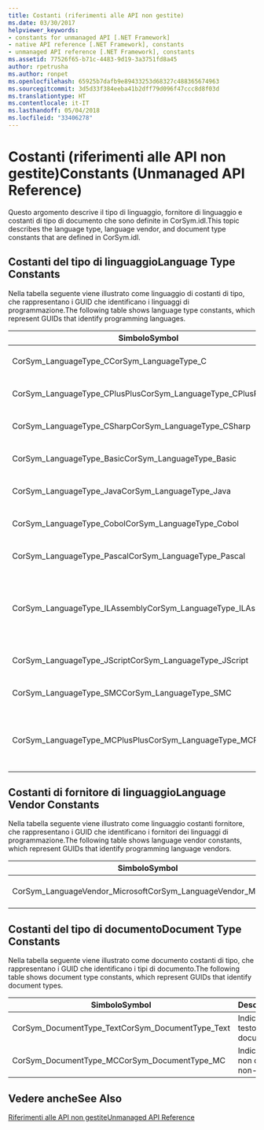 ```yaml
---
title: Costanti (riferimenti alle API non gestite)
ms.date: 03/30/2017
helpviewer_keywords:
- constants for unmanaged API [.NET Framework]
- native API reference [.NET Framework], constants
- unmanaged API reference [.NET Framework], constants
ms.assetid: 77526f65-b71c-4483-9d19-3a3751fd8a45
author: rpetrusha
ms.author: ronpet
ms.openlocfilehash: 65925b7dafb9e89433253d68327c488365674963
ms.sourcegitcommit: 3d5d33f384eeba41b2dff79d096f47ccc8d8f03d
ms.translationtype: HT
ms.contentlocale: it-IT
ms.lasthandoff: 05/04/2018
ms.locfileid: "33406278"
---
```

# <a name="constants-unmanaged-api-reference"></a><span data-ttu-id="c963f-102">Costanti (riferimenti alle API non gestite)</span><span class="sxs-lookup"><span data-stu-id="c963f-102">Constants (Unmanaged API Reference)</span></span>
<span data-ttu-id="c963f-103">Questo argomento descrive il tipo di linguaggio, fornitore di linguaggio e costanti di tipo di documento che sono definite in CorSym.idl.</span><span class="sxs-lookup"><span data-stu-id="c963f-103">This topic describes the language type, language vendor, and document type constants that are defined in CorSym.idl.</span></span>  
  
## <a name="language-type-constants"></a><span data-ttu-id="c963f-104">Costanti del tipo di linguaggio</span><span class="sxs-lookup"><span data-stu-id="c963f-104">Language Type Constants</span></span>  
 <span data-ttu-id="c963f-105">Nella tabella seguente viene illustrato come linguaggio di costanti di tipo, che rappresentano i GUID che identificano i linguaggi di programmazione.</span><span class="sxs-lookup"><span data-stu-id="c963f-105">The following table shows language type constants, which represent GUIDs that identify programming languages.</span></span>  
  
|<span data-ttu-id="c963f-106">Simbolo</span><span class="sxs-lookup"><span data-stu-id="c963f-106">Symbol</span></span>|<span data-ttu-id="c963f-107">Descrizione</span><span class="sxs-lookup"><span data-stu-id="c963f-107">Description</span></span>|  
|------------|-----------------|  
|<span data-ttu-id="c963f-108">CorSym_LanguageType_C</span><span class="sxs-lookup"><span data-stu-id="c963f-108">CorSym_LanguageType_C</span></span>|<span data-ttu-id="c963f-109">Indica il linguaggio C.</span><span class="sxs-lookup"><span data-stu-id="c963f-109">Indicates the C language.</span></span>|  
|<span data-ttu-id="c963f-110">CorSym_LanguageType_CPlusPlus</span><span class="sxs-lookup"><span data-stu-id="c963f-110">CorSym_LanguageType_CPlusPlus</span></span>|<span data-ttu-id="c963f-111">Indica il linguaggio C++.</span><span class="sxs-lookup"><span data-stu-id="c963f-111">Indicates the C++ language.</span></span>|  
|<span data-ttu-id="c963f-112">CorSym_LanguageType_CSharp</span><span class="sxs-lookup"><span data-stu-id="c963f-112">CorSym_LanguageType_CSharp</span></span>|<span data-ttu-id="c963f-113">Indica il linguaggio c#.</span><span class="sxs-lookup"><span data-stu-id="c963f-113">Indicates the C# language.</span></span>|  
|<span data-ttu-id="c963f-114">CorSym_LanguageType_Basic</span><span class="sxs-lookup"><span data-stu-id="c963f-114">CorSym_LanguageType_Basic</span></span>|<span data-ttu-id="c963f-115">Indica la lingua di base.</span><span class="sxs-lookup"><span data-stu-id="c963f-115">Indicates the Basic language.</span></span>|  
|<span data-ttu-id="c963f-116">CorSym_LanguageType_Java</span><span class="sxs-lookup"><span data-stu-id="c963f-116">CorSym_LanguageType_Java</span></span>|<span data-ttu-id="c963f-117">Indica il linguaggio Java.</span><span class="sxs-lookup"><span data-stu-id="c963f-117">Indicates the Java language.</span></span>|  
|<span data-ttu-id="c963f-118">CorSym_LanguageType_Cobol</span><span class="sxs-lookup"><span data-stu-id="c963f-118">CorSym_LanguageType_Cobol</span></span>|<span data-ttu-id="c963f-119">Indica la lingua COBOL.</span><span class="sxs-lookup"><span data-stu-id="c963f-119">Indicates the COBOL language.</span></span>|  
|<span data-ttu-id="c963f-120">CorSym_LanguageType_Pascal</span><span class="sxs-lookup"><span data-stu-id="c963f-120">CorSym_LanguageType_Pascal</span></span>|<span data-ttu-id="c963f-121">Indica la lingua Pascal.</span><span class="sxs-lookup"><span data-stu-id="c963f-121">Indicates the Pascal language.</span></span>|  
|<span data-ttu-id="c963f-122">CorSym_LanguageType_ILAssembly</span><span class="sxs-lookup"><span data-stu-id="c963f-122">CorSym_LanguageType_ILAssembly</span></span>|<span data-ttu-id="c963f-123">Indica il codice di assembly di Microsoft intermediate language (MSIL).</span><span class="sxs-lookup"><span data-stu-id="c963f-123">Indicates the Microsoft intermediate language (MSIL) assembly code.</span></span>|  
|<span data-ttu-id="c963f-124">CorSym_LanguageType_JScript</span><span class="sxs-lookup"><span data-stu-id="c963f-124">CorSym_LanguageType_JScript</span></span>|<span data-ttu-id="c963f-125">Indica il linguaggio JScript.</span><span class="sxs-lookup"><span data-stu-id="c963f-125">Indicates the JScript language.</span></span>|  
|<span data-ttu-id="c963f-126">CorSym_LanguageType_SMC</span><span class="sxs-lookup"><span data-stu-id="c963f-126">CorSym_LanguageType_SMC</span></span>|<span data-ttu-id="c963f-127">Indica il linguaggio SMC.</span><span class="sxs-lookup"><span data-stu-id="c963f-127">Indicates the SMC language.</span></span>|  
|<span data-ttu-id="c963f-128">CorSym_LanguageType_MCPlusPlus</span><span class="sxs-lookup"><span data-stu-id="c963f-128">CorSym_LanguageType_MCPlusPlus</span></span>|<span data-ttu-id="c963f-129">Indica il linguaggio C++ abilitato per .NET Framework.</span><span class="sxs-lookup"><span data-stu-id="c963f-129">Indicates the C++ language enabled for the .NET Framework.</span></span>|  
  
## <a name="language-vendor-constants"></a><span data-ttu-id="c963f-130">Costanti di fornitore di linguaggio</span><span class="sxs-lookup"><span data-stu-id="c963f-130">Language Vendor Constants</span></span>  
 <span data-ttu-id="c963f-131">Nella tabella seguente viene illustrato come linguaggio costanti fornitore, che rappresentano i GUID che identificano i fornitori dei linguaggi di programmazione.</span><span class="sxs-lookup"><span data-stu-id="c963f-131">The following table shows language vendor constants, which represent GUIDs that identify programming language vendors.</span></span>  
  
|<span data-ttu-id="c963f-132">Simbolo</span><span class="sxs-lookup"><span data-stu-id="c963f-132">Symbol</span></span>|<span data-ttu-id="c963f-133">Descrizione</span><span class="sxs-lookup"><span data-stu-id="c963f-133">Description</span></span>|  
|------------|-----------------|  
|<span data-ttu-id="c963f-134">CorSym_LanguageVendor_Microsoft</span><span class="sxs-lookup"><span data-stu-id="c963f-134">CorSym_LanguageVendor_Microsoft</span></span>|<span data-ttu-id="c963f-135">Indica a Microsoft.</span><span class="sxs-lookup"><span data-stu-id="c963f-135">Indicates Microsoft.</span></span>|  
  
## <a name="document-type-constants"></a><span data-ttu-id="c963f-136">Costanti del tipo di documento</span><span class="sxs-lookup"><span data-stu-id="c963f-136">Document Type Constants</span></span>  
 <span data-ttu-id="c963f-137">Nella tabella seguente viene illustrato come documento costanti di tipo, che rappresentano i GUID che identificano i tipi di documento.</span><span class="sxs-lookup"><span data-stu-id="c963f-137">The following table shows document type constants, which represent GUIDs that identify document types.</span></span>  
  
|<span data-ttu-id="c963f-138">Simbolo</span><span class="sxs-lookup"><span data-stu-id="c963f-138">Symbol</span></span>|<span data-ttu-id="c963f-139">Descrizione</span><span class="sxs-lookup"><span data-stu-id="c963f-139">Description</span></span>|  
|------------|-----------------|  
|<span data-ttu-id="c963f-140">CorSym_DocumentType_Text</span><span class="sxs-lookup"><span data-stu-id="c963f-140">CorSym_DocumentType_Text</span></span>|<span data-ttu-id="c963f-141">Indica un documento di testo.</span><span class="sxs-lookup"><span data-stu-id="c963f-141">Indicates a text document.</span></span>|  
|<span data-ttu-id="c963f-142">CorSym_DocumentType_MC</span><span class="sxs-lookup"><span data-stu-id="c963f-142">CorSym_DocumentType_MC</span></span>|<span data-ttu-id="c963f-143">Indica un documento non di testo.</span><span class="sxs-lookup"><span data-stu-id="c963f-143">Indicates a non-text document.</span></span>|  
  
## <a name="see-also"></a><span data-ttu-id="c963f-144">Vedere anche</span><span class="sxs-lookup"><span data-stu-id="c963f-144">See Also</span></span>  
 [<span data-ttu-id="c963f-145">Riferimenti alle API non gestite</span><span class="sxs-lookup"><span data-stu-id="c963f-145">Unmanaged API Reference</span></span>](../../../docs/framework/unmanaged-api/index.md)
